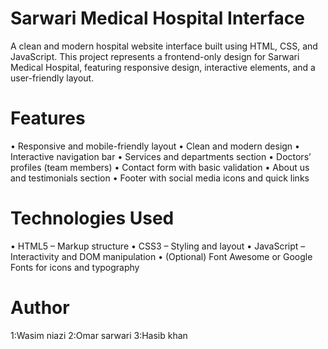 # Sarwari Medical Hospital Interface

A clean and modern hospital website interface built using HTML, CSS, and JavaScript. This project represents a frontend-only design for Sarwari Medical Hospital, featuring responsive design, interactive elements, and a user-friendly layout.

# Features

• Responsive and mobile-friendly layout
• Clean and modern design
• Interactive navigation bar
• Services and departments section
• Doctors’ profiles (team members)
• Contact form with basic validation
• About us and testimonials section
• Footer with social media icons and quick links

# Technologies Used
• HTML5 – Markup structure
• CSS3 – Styling and layout
• JavaScript – Interactivity and DOM manipulation
• (Optional) Font Awesome or Google Fonts for icons and typography

# Author

1:Wasim niazi
2:Omar sarwari
3:Hasib khan

